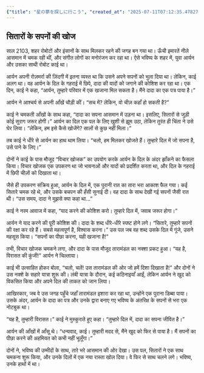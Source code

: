 ```yaml
---
{"title": "星の夢を探しに行こう", "created_at": "2025-07-11T07:12:35.478279+09:00", "pattern_id": 2, "pattern_name": "隠れ継承者型", "year": 2103}
---
```


## सितारों के सपनों की खोज

साल 2103, शहर रोबोटों और इंसानों के साथ मिलकर रहने की जगह बन गया था। ऊँची इमारतें नीले आसमान में चमक रही थीं, और संगीत लोगों का मनोरंजन कर रहा था। ऐसे भविष्य के शहर में, युवा आर्यन और उसका साथी रोबोट काई था।

आर्यन अपनी रोज़मर्रा की ज़िंदगी में इतना व्यस्त था कि उसने अपने सपनों को भुला दिया था। लेकिन, काई अलग था। वह आर्यन के दिल के गहराई में छिपे, दादा की यादों को जगाने की कोशिश कर रहा था। एक दिन, काई ने कहा, “आर्यन, तुम्हारे परिवार में एक खजाना मिल सकता है। मैंने दादा का एक पत्र पाया है।”

आर्यन ने आश्चर्य से अपनी आँखें चौड़ी कीं। “सच में? लेकिन, वो चीज़ कहाँ हो सकती है?”

काई ने चमकती आँखों के साथ कहा, “दादा का सपना आसमान में उड़ना था। इसलिए, सितारों से जुड़ी कोई सुराग जरूर होगी।” आर्यन का दिल एक पल के लिए खुशी से झूम उठा, लेकिन तुरंत ही चिंता ने उसे घेर लिया। “लेकिन, हम इसे कैसे खोजेंगे? सालों से कुछ नहीं मिला।”

तब काई ने धीरे से आर्यन का हाथ थाम लिया। “चलो, हम मिलकर खोजते हैं। तुम्हारे दिल में जो सपना है, उसे पाने के लिए।”

दोनों ने काई के पास मौजूद “विचार खोजक” का उपयोग करके आर्यन के दिल के अंदर झाँकने का फैसला किया। विचार खोजक एक उपकरण था जो भावनाओं और यादों को प्रदर्शित करता था, और दिल के गहराई में छिपी चीज़ों को दिखाता था।

जैसे ही उपकरण सक्रिय हुआ, आर्यन के दिल में, एक पुरानी रात का तारा भरा आकाश फैल गया। कई सितारे चमक रहे थे, और उसके बचपन की हँसी सुनाई दी। वह दादा के साथ देखी गई सपनों जैसी रात थी। “उस समय, दादा ने मुझसे क्या कहा था…”

काई ने नरम आवाज में कहा, “याद करने की कोशिश करो। तुम्हारे दिल में, जवाब जरूर होगा।”

आर्यन ने याद करने की पूरी कोशिश की। दादा के शब्द धीरे-धीरे स्पष्ट होने लगे। “सितारे, तुम्हारे सपनों की रक्षा कर रहे हैं। सबसे महत्वपूर्ण है, विश्वास करना।” उस पल जब वह शब्द उसके दिल में गूंजे, उसने महसूस किया। “सपनों का पीछा करना, यही खजाना है!”

तभी, विचार खोजक चमकने लगा, और दादा के पास मौजूद तारामंडल का नक्शा प्रकट हुआ। “यह है, विरासत की कुंजी!” आर्यन ने चिल्लाया।

काई भी उत्साहित होकर बोला, “चलो, चलें! उस तारामंडल की ओर जो हमें दिशा दिखाता है!” और दोनों ने उस नक्शे के सहारे यात्रा शुरू की। लंबी यात्रा के दौरान, कई कठिनाइयाँ आईं, लेकिन आर्यन ने खुद को विकसित किया और अपने दिल की ताकत को जान लिया।

आखिरकार, जब वे उस जगह पहुँचे जहाँ तारामंडल इशारा कर रहा था, उन्होंने एक पुराना डिब्बा पाया। उसके अंदर, आर्यन के दादा का पत्र और उनके द्वारा बनाए गए भविष्य के अंतरिक्ष के सपनों से भरा एक नोटबुक था।

“यह है, तुम्हारी विरासत।” काई ने मुस्कुराते हुए कहा। “तुम्हारे दिल में, दादा का सपना जीवित है।”

आर्यन की आँखों में आँसू थे। “धन्यवाद, काई। तुम्हारी मदद से, मैंने खुद को फिर से पाया है। मैं सपनों का पीछा करने की अहमियत को कभी नहीं भूलूँगा।”

दोनों ने, भविष्य की उम्मीदों के साथ, तारे भरे आसमान की ओर देखा। उस पल, सितारों ने एक साथ चमकना शुरू किया, और उनके दिलों में एक नया रास्ता खोल दिया। वे फिर से साथ चलने लगे। भविष्य, उनके हाथों में था।
